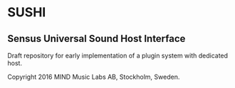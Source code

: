 # SUSHI
## Sensus Universal Sound Host Interface

Draft repository for early implementation of a plugin system with dedicated host.

Copyright 2016 MIND Music Labs AB, Stockholm, Sweden.
